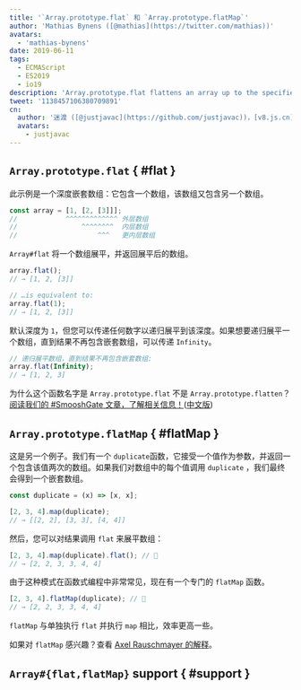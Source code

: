 ```yaml
---
title: '`Array.prototype.flat` 和 `Array.prototype.flatMap`'
author: 'Mathias Bynens ([@mathias](https://twitter.com/mathias))'
avatars:
  - 'mathias-bynens'
date: 2019-06-11
tags:
  - ECMAScript
  - ES2019
  - io19
description: 'Array.prototype.flat flattens an array up to the specified depth. Array.prototype.flatMap is equivalent to doing a map followed by a flat separately.'
tweet: '1138457106380709891'
cn:
  author: '迷渡 ([@justjavac](https://github.com/justjavac))，[v8.js.cn](https://v8.js.cn) 站长'
  avatars:
    - justjavac
---
```

## `Array.prototype.flat` { #flat }

此示例是一个深度嵌套数组：它包含一个数组，该数组又包含另一个数组。

```js
const array = [1, [2, [3]]];
//            ^^^^^^^^^^^^^ 外层数组
//                ^^^^^^^^  内层数组
//                    ^^^   更内层数组
```

`Array#flat` 将一个数组展平，并返回展平后的数组。

```js
array.flat();
// → [1, 2, [3]]

// …is equivalent to:
array.flat(1);
// → [1, 2, [3]]
```

默认深度为 `1`，但您可以传递任何数字以递归展平到该深度。如果想要递归展平一个数组，直到结果不再包含嵌套数组，可以传递 `Infinity`。

```js
// 递归展平数组，直到结果不再包含嵌套数组:
array.flat(Infinity);
// → [1, 2, 3]
```

为什么这个函数名字是 `Array.prototype.flat` 不是 `Array.prototype.flatten`？[阅读我们的 #SmooshGate 文章，了解相关信息！](https://developers.google.com/web/updates/2018/03/smooshgate)([中文版](https://zhuanlan.zhihu.com/p/34741293))

## `Array.prototype.flatMap` { #flatMap }

这是另一个例子。我们有一个 `duplicate`函数，它接受一个值作为参数，并返回一个包含该值两次的数组。如果我们对数组中的每个值调用 `duplicate` ，我们最终会得到一个嵌套数组。

```js
const duplicate = (x) => [x, x];

[2, 3, 4].map(duplicate);
// → [[2, 2], [3, 3], [4, 4]]
```

然后，您可以对结果调用 `flat` 来展平数组：

```js
[2, 3, 4].map(duplicate).flat(); // 🐌
// → [2, 2, 3, 3, 4, 4]
```

由于这种模式在函数式编程中非常常见，现在有一个专门的 `flatMap` 函数。

```js
[2, 3, 4].flatMap(duplicate); // 🚀
// → [2, 2, 3, 3, 4, 4]
```

`flatMap` 与单独执行 `flat` 并执行 `map` 相比，效率更高一些。

如果对 `flatMap` 感兴趣？查看 [Axel Rauschmayer 的解释](https://exploringjs.com/impatient-js/ch_arrays.html#flatmap-mapping-to-zero-or-more-values)。

## `Array#{flat,flatMap}` support { #support }

<feature-support chrome="69 /blog/v8-release-69#javascript-language-features"
                 firefox="62"
                 safari="12"
                 nodejs="11"
                 babel="yes"></feature-support>
